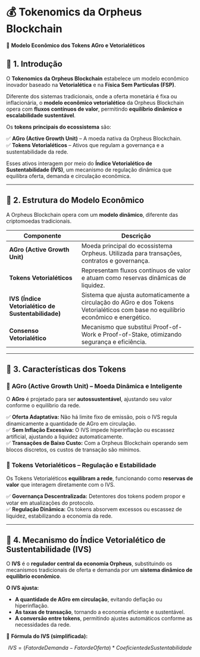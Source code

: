 # 💰 **Tokenomics da Orpheus Blockchain**  
📜 **Modelo Econômico dos Tokens AGro e Vetorialéticos**  

## 📌 **1. Introdução**  

O **Tokenomics da Orpheus Blockchain** estabelece um modelo econômico inovador baseado na **Vetorialética** e na **Física Sem Partículas (FSP)**.  

Diferente dos sistemas tradicionais, onde a oferta monetária é fixa ou inflacionária, o **modelo econômico vetorialético** da Orpheus Blockchain opera com **fluxos contínuos de valor**, permitindo **equilíbrio dinâmico e escalabilidade sustentável**.  

Os **tokens principais do ecossistema** são:  

✅ **AGro (Active Growth Unit)** – A moeda nativa da Orpheus Blockchain.  
✅ **Tokens Vetorialéticos** – Ativos que regulam a governança e a sustentabilidade da rede.  

Esses ativos interagem por meio do **Índice Vetorialético de Sustentabilidade (IVS)**, um mecanismo de regulação dinâmica que equilibra oferta, demanda e circulação econômica.  

---

## 📌 **2. Estrutura do Modelo Econômico**  

A Orpheus Blockchain opera com um **modelo dinâmico**, diferente das criptomoedas tradicionais.  

| **Componente**               | **Descrição** |
|------------------------------|--------------|
| **AGro (Active Growth Unit)** | Moeda principal do ecossistema Orpheus. Utilizada para transações, contratos e governança. |
| **Tokens Vetorialéticos**     | Representam fluxos contínuos de valor e atuam como reservas dinâmicas de liquidez. |
| **IVS (Índice Vetorialético de Sustentabilidade)** | Sistema que ajusta automaticamente a circulação do AGro e dos Tokens Vetorialéticos com base no equilíbrio econômico e energético. |
| **Consenso Vetorialético**    | Mecanismo que substitui Proof-of-Work e Proof-of-Stake, otimizando segurança e eficiência. |

---

## 📌 **3. Características dos Tokens**  

### 🔹 **AGro (Active Growth Unit)** – Moeda Dinâmica e Inteligente  
O **AGro** é projetado para ser **autossustentável**, ajustando seu valor conforme o equilíbrio da rede.  

✅ **Oferta Adaptativa:** Não há limite fixo de emissão, pois o IVS regula dinamicamente a quantidade de AGro em circulação.  
✅ **Sem Inflação Excessiva:** O IVS impede hiperinflação ou escassez artificial, ajustando a liquidez automaticamente.  
✅ **Transações de Baixo Custo:** Com a Orpheus Blockchain operando sem blocos discretos, os custos de transação são mínimos.  

### 🔹 **Tokens Vetorialéticos** – Regulação e Estabilidade  
Os Tokens Vetorialéticos **equilibram a rede**, funcionando como **reservas de valor** que interagem diretamente com o IVS.  

✅ **Governança Descentralizada:** Detentores dos tokens podem propor e votar em atualizações do protocolo.  
✅ **Regulação Dinâmica:** Os tokens absorvem excessos ou escassez de liquidez, estabilizando a economia da rede.  

---

## 📌 **4. Mecanismo do Índice Vetorialético de Sustentabilidade (IVS)**  

O **IVS** é o **regulador central da economia Orpheus**, substituindo os mecanismos tradicionais de oferta e demanda por um **sistema dinâmico de equilíbrio econômico**.  

**O IVS ajusta:**  
- **A quantidade de AGro em circulação**, evitando deflação ou hiperinflação.  
- **As taxas de transação**, tornando a economia eficiente e sustentável.  
- **A conversão entre tokens**, permitindo ajustes automáticos conforme as necessidades da rede.  

🔹 **Fórmula do IVS (simplificada):**  
```math
IVS = (Fator de Demanda - Fator de Oferta) * Coeficiente de Sustentabilidade

